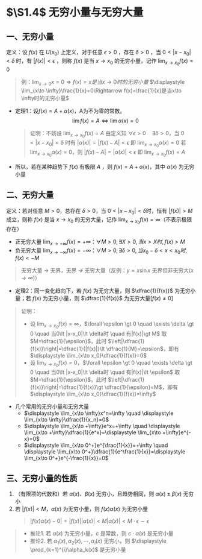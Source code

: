 # $\S1.4$ 无穷小量与无穷大量
## 一、无穷小量
定义：设 $f(x)$ 在 $U(x_0)$ 上定义，对于任意 $\epsilon \gt 0$ ，存在 $\delta \gt 0$ ，当 $0\lt |x-x_0|\lt \delta$ 时，有 $|f(x)|\lt \epsilon$ ，则称 $f(x)$ 是当 $x\to x_0$ 的无穷小量，记作 $\displaystyle \lim_{x\to x_0}f(x)=0$

> 例：$\displaystyle \lim_{x\to 0}x=0\Rightarrow f(x)=x是当x\to 0时的无穷小量$
> $\displaystyle \lim_{x\to \infty}\frac{1}{x}=0\Rightarrow f(x)=\frac{1}{x}是当x\to \infty时的无穷小量$

* 定理1：设$f(x)=A+\alpha(x)$，A为不为零的常数。
  $$
  \lim f(x)=A \Leftrightarrow \lim \alpha(x)=0
  $$

  > 证明：不妨设 $\displaystyle \lim_{x\to x_0}f(x)=A$
  > 由定义知 $\forall \epsilon \gt 0 \quad \exists \delta \gt 0$，当 $0\lt |x-x_0|\lt \delta$ 时有 $|\alpha(x)|=|f(x)-A|\lt \epsilon$
  > 即 $\displaystyle \lim_{x\to x_0}\alpha(x)=0$
  > 若 $\displaystyle \lim_{x\to x_0}\alpha(x)=0$，则 $|f(x)-A|=|\alpha(x)|\lt \epsilon$
  > 即 $\displaystyle \lim_{x\to x_0}f(x)=A$

* 所以，若在某种趋势下 $f(x)$ 有极限 $A$ ，则 $f(x)=A+\alpha(x)$，其中 $\alpha(x)$ 为无穷小量
## 二、无穷大量
定义：若对任意 $M\gt 0$，总存在 $\delta \gt 0$，当 $0\lt |x-x_0|\lt \delta$时，恒有 $|f(x)|\gt M$ 成立，则称 $f(x)$ 是当 $x\to x_0$ 的无穷大量，记作 $\displaystyle \lim_{x\to x_0}f(x)=\infty$（不表示极限存在）
* 正无穷大量 $\displaystyle \lim_{x\to +\infty}f(x)=+\infty$：$\forall M\gt 0, \exists X\gt 0,当x\gt X时,f(x)\gt M$
* 负无穷大量 $\displaystyle \lim_{x\to -\infty}f(x)=-\infty$：$\forall M \gt 0, \exists \delta \gt 0,当x_0-\delta\lt x \lt x_0时,f(x)\lt -M$

> 无穷大量 $\rightarrow$ 无界，无界 $\not \rightarrow$ 无穷大量（反例：$y=x\sin x$ 无界但非无穷大($x\to \infty$)）

* 定理2：同一变化趋向下，若 $f(x)$ 为无穷大量，则 $\dfrac{1}{f(x)}$ 为无穷小量；若 $f(x)$ 为无穷小量，则 $\dfrac{1}{f(x)}$ 为无穷大量[$f(x)\ne 0$]

> 证明：
> * 设 $\displaystyle \lim_{x\to x_0}f(x)=\infty$，$\forall \epsilon \gt 0 \quad \exists \delta \gt 0 \quad 当0\lt |x-x_0|\lt \delta时 \quad 有|f(x)|\gt M$
> 取 $M=\dfrac{1}{\epsilon}$，此时 $\left|\dfrac{1}{f(x)}\right|=\dfrac{1}{|f(x)|}\lt \dfrac{1}{M}=\epsilon$，即有 $\displaystyle \lim_{x\to x_0}\dfrac{1}{f(x)}=0$
> * 设 $\displaystyle \lim_{x\to x_0}f(x)=0$，$\forall \epsilon \gt 0 \quad \exists \delta \gt 0 \quad 当0\lt |x-x_0|\lt \delta时 \quad 有|f(x)|\lt \epsilon$
> 取 $M=\dfrac{1}{\epsilon}$，此时 $\left|\dfrac{1}{f(x)}\right|=\dfrac{1}{f(x)}\gt \dfrac{1}{\epsilon}=M$，即有 $\displaystyle \lim_{x\to x_0}\dfrac{1}{f(x)}=\infty$

* 几个常用的无穷小量和无穷大量
	* $\displaystyle \lim_{x\to \infty}x^n=\infty \quad \displaystyle \lim_{x\to \infty}\dfrac{1}{x_n}=0$
	* $\displaystyle \lim_{x\to +\infty}e^x=+\infty \quad \displaystyle \lim_{x\to +\infty}\dfrac{1}{e^x}=\displaystyle \lim_{x\to +\infty}e^{-x}=0$
	* $\displaystyle \lim_{x\to 0^+}e^{\frac{1}{x}}=+\infty \quad \displaystyle \lim_{x\to 0^+}\dfrac{1}{e^\frac{1}{x}}=\displaystyle \lim_{x\to 0^+}e^{-\frac{1}{x}}=0$
## 三、无穷小量的性质
1. （有限项的代数和）若 $\alpha(x)$、$\beta(x)$ 无穷小，且趋势相同，则 $\alpha(x)\pm \beta(x)$ 无穷小
2. 若 $|f(x)|\lt M$，$\alpha(x)$ 为无穷小量，则 $f(x)\alpha(x)$ 为无穷小量
	> $|f(x)\alpha(x)-0|=|f(x)||\alpha(x)|\lt M|\alpha(x)|\lt M \cdot \epsilon \sim \epsilon$

> * 推论1. 若 $\alpha(x)$ 为无穷小量，$c$ 是常数，则 $c\cdot \alpha(x)$ 是无穷小量
> * 推论2. 若 $\alpha_1(x), \alpha_2(x),\cdots, \alpha_i(x)$ 无穷小，则 $\displaystyle \prod_{k=1}^{i}\alpha_k(x)$ 是无穷小量
